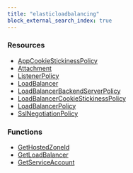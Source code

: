 ```yaml
---
title: "elasticloadbalancing"
block_external_search_index: true
---
```


<!-- WARNING: this file was generated by Pulumi Docs Generator. -->
<!-- Do not edit by hand unless you're certain you know what you are doing! -->

<h3>Resources</h3>
<ul class="api">
    <li><a href="appcookiestickinesspolicy"><span class="symbol resource"></span>AppCookieStickinessPolicy</a></li>
    <li><a href="attachment"><span class="symbol resource"></span>Attachment</a></li>
    <li><a href="listenerpolicy"><span class="symbol resource"></span>ListenerPolicy</a></li>
    <li><a href="loadbalancer"><span class="symbol resource"></span>LoadBalancer</a></li>
    <li><a href="loadbalancerbackendserverpolicy"><span class="symbol resource"></span>LoadBalancerBackendServerPolicy</a></li>
    <li><a href="loadbalancercookiestickinesspolicy"><span class="symbol resource"></span>LoadBalancerCookieStickinessPolicy</a></li>
    <li><a href="loadbalancerpolicy"><span class="symbol resource"></span>LoadBalancerPolicy</a></li>
    <li><a href="sslnegotiationpolicy"><span class="symbol resource"></span>SslNegotiationPolicy</a></li>
</ul>

<h3>Functions</h3>
<ul class="api">
    <li><a href="gethostedzoneid"><span class="symbol datasource"></span>GetHostedZoneId</a></li>
    <li><a href="getloadbalancer"><span class="symbol datasource"></span>GetLoadBalancer</a></li>
    <li><a href="getserviceaccount"><span class="symbol datasource"></span>GetServiceAccount</a></li>
</ul>

